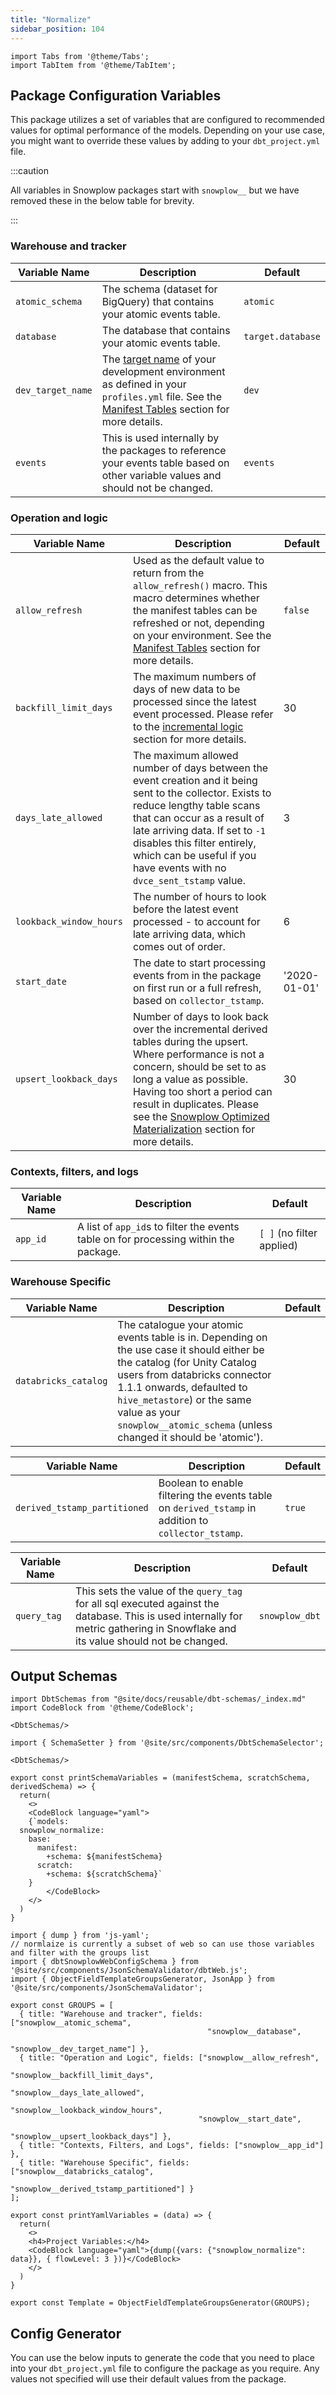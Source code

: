 ```yaml
---
title: "Normalize"
sidebar_position: 104
---
```


```mdx-code-block
import Tabs from '@theme/Tabs';
import TabItem from '@theme/TabItem';
```

## Package Configuration Variables

This package utilizes a set of variables that are configured to recommended values for optimal performance of the models. Depending on your use case, you might want to override these values by adding to your `dbt_project.yml` file.

:::caution

All variables in Snowplow packages start with `snowplow__` but we have removed these in the below table for brevity.

:::

### Warehouse and tracker 
| Variable Name     | Description                                                                                                                                                                                                                                                                        | Default           |
| ----------------- | ---------------------------------------------------------------------------------------------------------------------------------------------------------------------------------------------------------------------------------------------------------------------------------- | ----------------- |
| `atomic_schema`   | The schema (dataset for BigQuery) that contains your atomic events table.                                                                                                                                                                                                          | `atomic`          |
| `database`        | The database that contains your atomic events table.                                                                                                                                                                                                                               | `target.database` |
| `dev_target_name` | The [target name](https://docs.getdbt.com/reference/profiles.yml) of your development environment as defined in your `profiles.yml` file. See the [Manifest Tables](/docs/modeling-your-data/modeling-your-data-with-dbt/dbt-operation/index.md#manifest-tables) section for more details. | `dev`             |
| `events`          | This is used internally by the packages to reference your events table based on other variable values and should not be changed.                                                                                                                                                   | `events`          |

### Operation and logic
| Variable Name           | Description                                                                                                                                                                                                                                                                                                                                                                                                      | Default      |
| ----------------------- | ---------------------------------------------------------------------------------------------------------------------------------------------------------------------------------------------------------------------------------------------------------------------------------------------------------------------------------------------------------------------------------------------------------------- | ------------ |
| `allow_refresh`         | Used as the default value to return from the `allow_refresh()` macro. This macro determines whether the manifest tables can be refreshed or not, depending on your environment. See the [Manifest Tables](/docs/modeling-your-data/modeling-your-data-with-dbt/dbt-operation/index.md#manifest-tables) section for more details.                                                                                         | `false`      |
| `backfill_limit_days`   | The maximum numbers of days of new data to be processed since the latest event processed. Please refer to the [incremental logic](/docs/modeling-your-data/modeling-your-data-with-dbt/dbt-advanced-usage/dbt-incremental-logic/index.md#identification-of-events-to-process) section for more details.                                                                                                                  | 30           |
| `days_late_allowed`     | The maximum allowed number of days between the event creation and it being sent to the collector. Exists to reduce lengthy table scans that can occur as a result of late arriving data. If set to `-1` disables this filter entirely, which can be useful if you have events with no `dvce_sent_tstamp` value.                                                                                                  | 3            |
| `lookback_window_hours` | The number of hours to look before the latest event processed - to account for late arriving data, which comes out of order.                                                                                                                                                                                                                                                                                     | 6            |
| `start_date`            | The date to start processing events from in the package on first run or a full refresh, based on `collector_tstamp`.                                                                                                                                                                                                                                                                                             | '2020-01-01' |
| `upsert_lookback_days`  | Number of days to look back over the incremental derived tables during the upsert. Where performance is not a concern, should be set to as long a value as possible. Having too short a period can result in duplicates. Please see the [Snowplow Optimized Materialization](/docs/modeling-your-data/modeling-your-data-with-dbt/dbt-advanced-usage/dbt-incremental-materialization/index.md) section for more details. | 30           |

### Contexts, filters, and logs
| Variable Name | Description                                                                          | Default                   |
| ------------- | ------------------------------------------------------------------------------------ | ------------------------- |
| `app_id`      | A list of `app_id`s to filter the events table on for processing within the package. | `[ ]` (no filter applied) |

### Warehouse Specific 

<Tabs groupId="warehouse" queryString>
<TabItem value="databricks" label="Databricks" default>

| Variable Name        | Description                                                                                                                                                                                                                                                                                          | Default |
| -------------------- | ---------------------------------------------------------------------------------------------------------------------------------------------------------------------------------------------------------------------------------------------------------------------------------------------------- | ------- |
| `databricks_catalog` | The catalogue your atomic events table is in. Depending on the use case it should either be the catalog (for Unity Catalog users from databricks connector 1.1.1 onwards, defaulted to `hive_metastore`) or the same value as your `snowplow__atomic_schema` (unless changed it should be 'atomic'). |         |

</TabItem>
<TabItem value="bigquery" label="Bigquery" default>

| Variable Name                | Description                                                                                         | Default |
| ---------------------------- | --------------------------------------------------------------------------------------------------- | ------- |
| `derived_tstamp_partitioned` | Boolean to enable filtering the events table on `derived_tstamp` in addition to `collector_tstamp`. | `true`  |

</TabItem>
<TabItem value="snowflake" label="Snowflake" default>

| Variable Name | Description                                                                                                                                                                    | Default        |
| ------------- | ------------------------------------------------------------------------------------------------------------------------------------------------------------------------------ | -------------- |
| `query_tag`   | This sets the value of the `query_tag` for all sql executed against the database. This is used internally for metric gathering in Snowflake and its value should not be changed. | `snowplow_dbt` |

</TabItem>
</Tabs>

## Output Schemas
```mdx-code-block
import DbtSchemas from "@site/docs/reusable/dbt-schemas/_index.md"
import CodeBlock from '@theme/CodeBlock';

<DbtSchemas/>

import { SchemaSetter } from '@site/src/components/DbtSchemaSelector';

<DbtSchemas/>

export const printSchemaVariables = (manifestSchema, scratchSchema, derivedSchema) => {
  return(
    <>
    <CodeBlock language="yaml">
    {`models:
  snowplow_normalize:
    base:
      manifest:
        +schema: ${manifestSchema}
      scratch:
        +schema: ${scratchSchema}`
    }
        </CodeBlock>
    </>
  )
}
```

<SchemaSetter output={printSchemaVariables}/>

```mdx-code-block
import { dump } from 'js-yaml';
// normlaize is currently a subset of web so can use those variables and filter with the groups list
import { dbtSnowplowWebConfigSchema } from '@site/src/components/JsonSchemaValidator/dbtWeb.js';
import { ObjectFieldTemplateGroupsGenerator, JsonApp } from '@site/src/components/JsonSchemaValidator';

export const GROUPS = [
  { title: "Warehouse and tracker", fields: ["snowplow__atomic_schema",
                                            "snowplow__database",
                                            "snowplow__dev_target_name"] },
  { title: "Operation and Logic", fields: ["snowplow__allow_refresh",
                                          "snowplow__backfill_limit_days",
                                          "snowplow__days_late_allowed",
                                          "snowplow__lookback_window_hours",
                                          "snowplow__start_date",
                                          "snowplow__upsert_lookback_days"] },
  { title: "Contexts, Filters, and Logs", fields: ["snowplow__app_id"] },
  { title: "Warehouse Specific", fields: ["snowplow__databricks_catalog",
                                          "snowplow__derived_tstamp_partitioned"] }
];

export const printYamlVariables = (data) => {
  return(
    <>
    <h4>Project Variables:</h4>
    <CodeBlock language="yaml">{dump({vars: {"snowplow_normalize": data}}, { flowLevel: 3 })}</CodeBlock>
    </>
  )
}

export const Template = ObjectFieldTemplateGroupsGenerator(GROUPS);
```

## Config Generator
You can use the below inputs to generate the code that you need to place into your `dbt_project.yml` file to configure the package as you require. Any values not specified will use their default values from the package.

<JsonApp schema={dbtSnowplowWebConfigSchema} output={printYamlVariables} template={Template}/>
